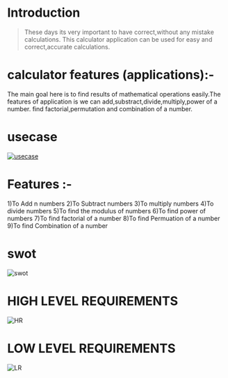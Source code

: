 # Introduction
>These days its very important to have correct,without any mistake calculations.
>This calculator application can be used for easy and correct,accurate calculations.

# calculator features (applications):-
The main goal here is to find results of mathematical operations easily.The features of application is we can add,substract,divide,multiply,power of a number.
find factorial,permutation and combination of a number.
# usecase
[
![usecase](https://user-images.githubusercontent.com/86082546/124637740-befba680-dea7-11eb-810c-e94e04a5d441.png)
](url)

# Features :-

1)To Add n numbers
2)To Subtract numbers
3)To multiply numbers
4)To divide numbers
5)To find the modulus of numbers
6)To find power of numbers
7)To find factorial of a number
8)To find Permuation of a number
9)To find Combination of a number
 
 # swot
 ![swot](https://user-images.githubusercontent.com/86082546/125217049-5d8b6b80-e2dd-11eb-92d9-1ca5641d7c9f.png)

# HIGH LEVEL REQUIREMENTS
![HR](https://user-images.githubusercontent.com/86082546/125667646-6ce20b40-7dd8-45ed-aa2d-4b875c36663e.jpeg)

# LOW LEVEL REQUIREMENTS

![LR](https://user-images.githubusercontent.com/86082546/125667719-918a311a-8b18-496b-87a0-53a30818c992.jpeg)
